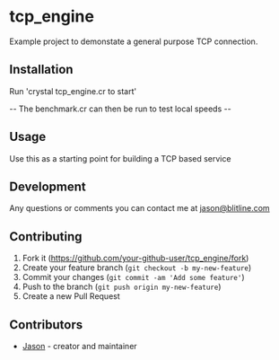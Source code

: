 # tcp_engine

Example project to demonstate a general purpose TCP connection.

## Installation

Run 'crystal tcp_engine.cr to start'

-- The benchmark.cr can then be run to test local speeds --

## Usage

Use this as a starting point for building a TCP based service

## Development

Any questions or comments you can contact me at jason@blitline.com

## Contributing

1. Fork it (<https://github.com/your-github-user/tcp_engine/fork>)
2. Create your feature branch (`git checkout -b my-new-feature`)
3. Commit your changes (`git commit -am 'Add some feature'`)
4. Push to the branch (`git push origin my-new-feature`)
5. Create a new Pull Request

## Contributors

- [Jason](https://github.com/your-github-user) - creator and maintainer
